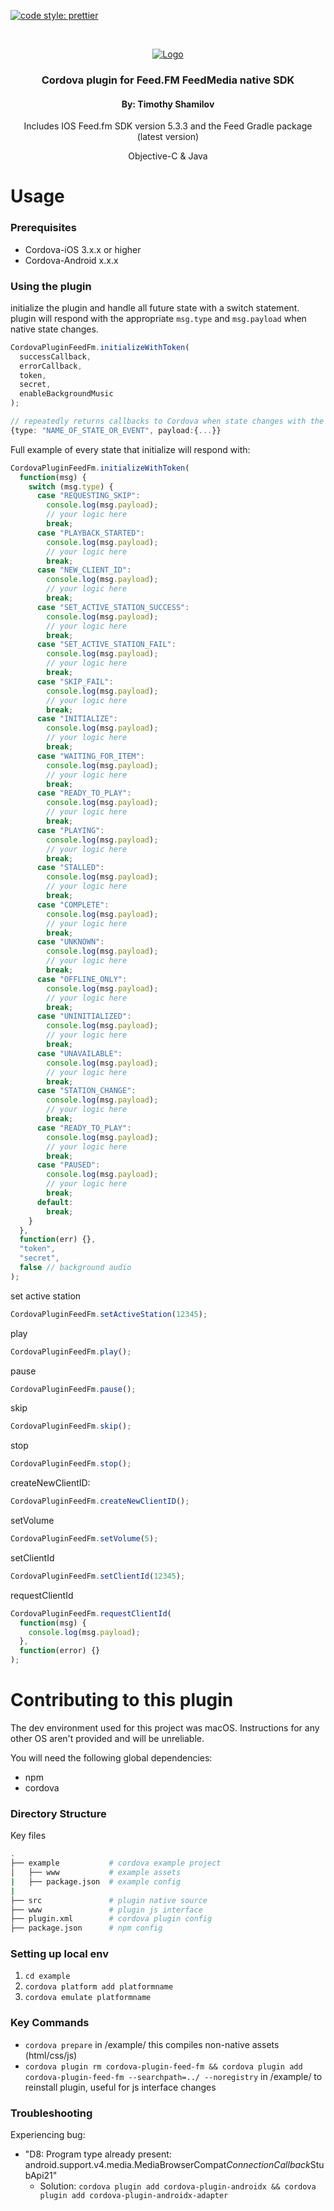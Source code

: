 <!-- PROJECT SHIELDS -->

[![code style: prettier](https://img.shields.io/badge/code_style-prettier-ff69b4.svg?style=flat-square)](https://github.com/prettier/prettier)

<!-- PROJECT LOGO -->
<br />
<p align="center">
  <a href="#">
    <img src="https://feed.fm/images/feedfm-logo-greyred.png" alt="Logo">
  </a>
  <h3 align="center">Cordova plugin for Feed.FM FeedMedia native SDK</h2>
  <h4 align="center">By: Timothy Shamilov</h4>
  <p align="center">
    Includes IOS Feed.fm SDK version 5.3.3 and the Feed Gradle package (latest version)
  </p>
    <p align="center">
    Objective-C & Java
  </p>
</p>

# Usage

### Prerequisites

- Cordova-iOS 3.x.x or higher
- Cordova-Android x.x.x

### Using the plugin

initialize the plugin and handle all future state with a switch statement.
plugin will respond with the appropriate `msg.type` and `msg.payload` when native state changes.

```typescript
CordovaPluginFeedFm.initializeWithToken(
  successCallback,
  errorCallback,
  token,
  secret,
  enableBackgroundMusic
);

// repeatedly returns callbacks to Cordova when state changes with the following Object shape
{type: "NAME_OF_STATE_OR_EVENT", payload:{...}}
```

Full example of every state that initialize will respond with:

```typescript
CordovaPluginFeedFm.initializeWithToken(
  function(msg) {
    switch (msg.type) {
      case "REQUESTING_SKIP":
        console.log(msg.payload);
        // your logic here
        break;
      case "PLAYBACK_STARTED":
        console.log(msg.payload);
        // your logic here
        break;
      case "NEW_CLIENT_ID":
        console.log(msg.payload);
        // your logic here
        break;
      case "SET_ACTIVE_STATION_SUCCESS":
        console.log(msg.payload);
        // your logic here
        break;
      case "SET_ACTIVE_STATION_FAIL":
        console.log(msg.payload);
        // your logic here
        break;
      case "SKIP_FAIL":
        console.log(msg.payload);
        // your logic here
        break;
      case "INITIALIZE":
        console.log(msg.payload);
        // your logic here
        break;
      case "WAITING_FOR_ITEM":
        console.log(msg.payload);
        // your logic here
        break;
      case "READY_TO_PLAY":
        console.log(msg.payload);
        // your logic here
        break;
      case "PLAYING":
        console.log(msg.payload);
        // your logic here
        break;
      case "STALLED":
        console.log(msg.payload);
        // your logic here
        break;
      case "COMPLETE":
        console.log(msg.payload);
        // your logic here
        break;
      case "UNKNOWN":
        console.log(msg.payload);
        // your logic here
        break;
      case "OFFLINE_ONLY":
        console.log(msg.payload);
        // your logic here
        break;
      case "UNINITIALIZED":
        console.log(msg.payload);
        // your logic here
        break;
      case "UNAVAILABLE":
        console.log(msg.payload);
        // your logic here
        break;
      case "STATION_CHANGE":
        console.log(msg.payload);
        // your logic here
        break;
      case "READY_TO_PLAY":
        console.log(msg.payload);
        // your logic here
        break;
      case "PAUSED":
        console.log(msg.payload);
        // your logic here
        break;
      default:
        break;
    }
  },
  function(err) {},
  "token",
  "secret",
  false // background audio
);
```

set active station

```typescript
CordovaPluginFeedFm.setActiveStation(12345);
```

play

```typescript
CordovaPluginFeedFm.play();
```

pause

```typescript
CordovaPluginFeedFm.pause();
```

skip

```typescript
CordovaPluginFeedFm.skip();
```

stop

```typescript
CordovaPluginFeedFm.stop();
```

createNewClientID:

```typescript
CordovaPluginFeedFm.createNewClientID();
```

setVolume

```typescript
CordovaPluginFeedFm.setVolume(5);
```

setClientId

```typescript
CordovaPluginFeedFm.setClientId(12345);
```

requestClientId

```typescript
CordovaPluginFeedFm.requestClientId(
  function(msg) {
    console.log(msg.payload);
  },
  function(error) {}
);
```

# Contributing to this plugin

The dev environment used for this project was macOS. Instructions for any other OS aren't provided and will be unreliable.

You will need the following global dependencies:

- npm
- cordova

### Directory Structure

Key files

```sh
.
├── example           # cordova example project
│   ├── www           # example assets
|   ├── package.json  # example config
|
├── src               # plugin native source
├── www               # plugin js interface
├── plugin.xml        # cordova plugin config
├── package.json      # npm config
```

### Setting up local env

1. `cd example`
2. `cordova platform add platformname`
3. `cordova emulate platformname`

### Key Commands

- `cordova prepare` in /example/ this compiles non-native assets (html/css/js)
- `cordova plugin rm cordova-plugin-feed-fm && cordova plugin add cordova-plugin-feed-fm --searchpath=../ --noregistry` in /example/ to reinstall plugin, useful for js interface changes

<!-- MARKDOWN LINKS & IMAGES -->

[product-screenshot]: https://raw.githubusercontent.com/othneildrew/Best-README-Template/master/screenshot.png

### Troubleshooting
Experiencing bug:
- "D8: Program type already present: android.support.v4.media.MediaBrowserCompat$ConnectionCallback$StubApi21"
  - Solution: `cordova plugin add cordova-plugin-androidx && cordova plugin add cordova-plugin-androidx-adapter`
